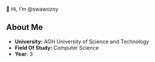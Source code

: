 👋 Hi, I’m @swawozny

## About Me
- **University:** AGH University of Science and Technology
- **Field Of Study:** Computer Science
- **Year:** 3

